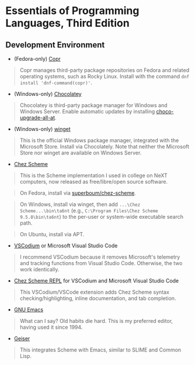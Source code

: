 # Essentials of Programming Languages, Third Edition

## Development Environment

- (Fedora-only) [Copr](https://copr.fedorainfracloud.org/)

> Copr manages third-party package repositories on Fedora and related operating systems, such as Rocky Linux.  Install with the command `dnf install 'dnf-command(copr)'`.

- (Windows-only) [Chocolatey](https://chocolatey.org/)

> Chocolatey is third-party package manager for Windows and Windows Server.  Enable automatic updates by installing [choco-upgrade-all-at](https://community.chocolatey.org/packages/choco-upgrade-all-at).

- (Windows-only) [winget](https://learn.microsoft.com/en-us/windows/package-manager/winget/)

> This is the official Windows package manager, integrated with the Microsoft Store.  Install via Chocolately.  Note that neither the Microsoft Store nor winget are available on Windows Server.

- [Chez Scheme](https://cisco.github.io/ChezScheme/)

> This is the Scheme implementation I used in college on NeXT computers, now released as free/libre/open source software.

> On Fedora, install via [superboum/chez-scheme](https://copr.fedorainfracloud.org/coprs/superboum/chez-scheme/).

> On Windows, install via winget, then add `...\Chez Scheme...\bin\ta6nt` (e.g., `C:\Program Files\Chez Scheme 9.5.8\bin\ta6nt`) to the per-user or system-wide executable search path.

> On Ubuntu, install via APT.

- [VSCodium](https://vscodium.com/) or Microsoft Visual Studio Code

> I recommend VSCodium because it removes Microsoft's telemetry and tracking functions from Visual Studio Code.  Otherwise, the two work identically.

- [Chez Scheme REPL](https://marketplace.visualstudio.com/items?itemName=release-candidate.vscode-scheme-repl) for VSCodium and Microsoft Visual Studio Code

> This VSCodium/VSCode extension adds Chez Scheme syntax checking/highlighting, inline documentation, and tab completion.

- [GNU Emacs](https://www.gnu.org/software/emacs/)

> What can I say?  Old habits die hard.  This is my preferred editor, having used it since 1994.

- [Geiser](https://www.nongnu.org/geiser/)

> This integrates Scheme with Emacs, similar to SLIME and Common Lisp.
